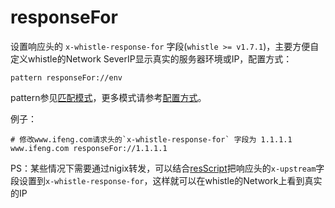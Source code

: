 # responseFor

设置响应头的 `x-whistle-response-for` 字段(`whistle >= v1.7.1`)，主要方便自定义whistle的Network SeverIP显示真实的服务器环境或IP，配置方式：

	pattern responseFor://env

pattern参见[匹配模式](../pattern.html)，更多模式请参考[配置方式](../mode.html)。

例子：

	# 修改www.ifeng.com请求头的`x-whistle-response-for` 字段为 1.1.1.1
	www.ifeng.com responseFor://1.1.1.1


PS：某些情况下需要通过nigix转发，可以结合[resScript](./resScript.html)把响应头的`x-upstream`字段设置到`x-whistle-response-for`，这样就可以在whistle的Network上看到真实的IP
